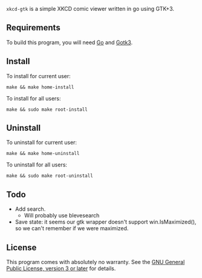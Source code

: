 `xkcd-gtk` is a simple XKCD comic viewer written in go using GTK+3.

Requirements
------------

To build this program, you will need [Go](https://golang.org/) and
[Gotk3](https://github.com/gotk3/gotk3/wiki#installation).

Install
-------

To install for current user:

	make && make home-install

To install for all users:

	make && sudo make root-install

Uninstall
---------

To uninstall for current user:

	make && make home-uninstall

To uninstall for all users:

	make && sudo make root-uninstall

Todo
----

- Add search.
  - Will probably use blevesearch
- Save state: it seems our gtk wrapper doesn't support
  win.IsMaximized(), so we can't remember if we were maximized.

License
-------

This program comes with absolutely no warranty. See the [GNU General
Public License, version 3 or later](LICENSE) for details.
